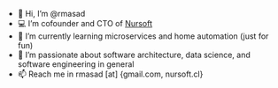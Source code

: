 - 👋 Hi, I’m @rmasad
- 💻 I’m cofounder and CTO of [Nursoft](https://nursoft.cl/)
- 🌱 I’m currently learning microservices and home automation (just for fun)
- 💞️ I’m passionate about software architecture, data science, and software engineering in general
- 📫 Reach me in rmasad [at] {gmail.com, nursoft.cl}

<!---
rmasad/rmasad is a ✨ special ✨ repository because its `README.md` (this file) appears on your GitHub profile.
You can click the Preview link to take a look at your changes.
--->
